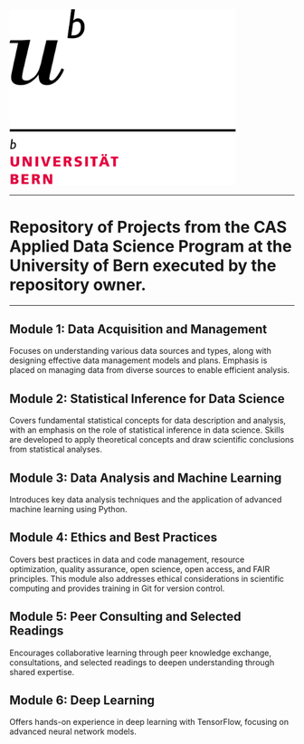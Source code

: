 
<img src="https://github.com/lukaszmacias01/CAS_UniBern_Applied_Data_Science/raw/master/UniBern/uni%20bern.png" alt="Uni Bern" width="400"/>

---

# Repository of Projects from the CAS Applied Data Science Program at the University of Bern executed by the repository owner. 

---

## Module 1: Data Acquisition and Management
Focuses on understanding various data sources and types, along with designing effective data management models and plans. Emphasis is placed on managing data from diverse sources to enable efficient analysis.

## Module 2: Statistical Inference for Data Science
Covers fundamental statistical concepts for data description and analysis, with an emphasis on the role of statistical inference in data science. Skills are developed to apply theoretical concepts and draw scientific conclusions from statistical analyses.

## Module 3: Data Analysis and Machine Learning
Introduces key data analysis techniques and the application of advanced machine learning using Python.  

## Module 4: Ethics and Best Practices
Covers best practices in data and code management, resource optimization, quality assurance, open science, open access, and FAIR principles. This module also addresses ethical considerations in scientific computing and provides training in Git for version control.

## Module 5: Peer Consulting and Selected Readings
Encourages collaborative learning through peer knowledge exchange, consultations, and selected readings to deepen understanding through shared expertise.

## Module 6: Deep Learning
Offers hands-on experience in deep learning with TensorFlow, focusing on advanced neural network models. 

